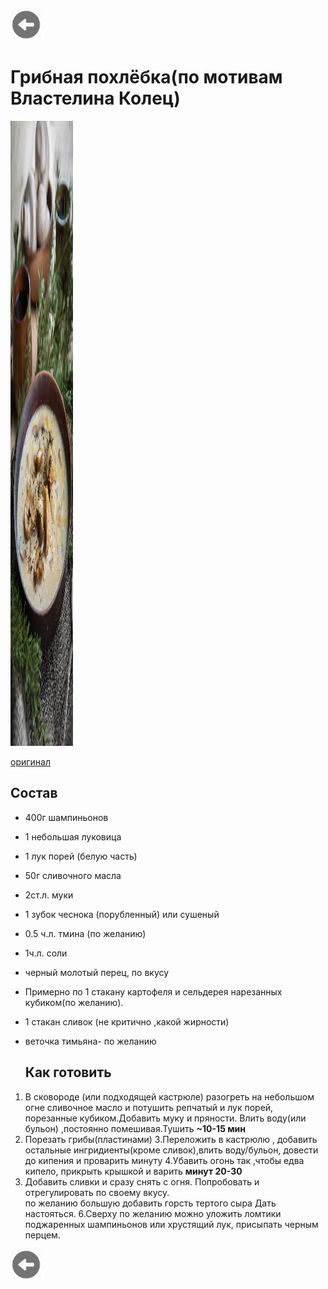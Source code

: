 <a href=./README.md><img src="img/back.jpg" width="50" height="50" /></a>
# Грибная похлёбка(по мотивам Властелина Колец)
<img src="img/shroomsoup.jpg" width="100" height="1000" />

 [оригинал](https://pikabu.ru/story/gribnaya_pokhlebka_vlastelin_kolets_literaturnaya_kukhnya_4007713)
 ## Состав
* 400г шампиньонов
* 1 небольшая луковица
* 1 лук порей (белую часть)
* 50г сливочного масла
* 2ст.л. муки
* 1 зубок чеснока (порубленный) или сушеный
* 0.5 ч.л. тмина (по желанию)
* 1ч.л. соли
* черный молотый перец, по вкусу
* Примерно по 1 стакану картофеля и сельдерея нарезанных кубиком(по желанию).
* 1 стакан сливок (не критично ,какой жирности)
* веточка тимьяна- по желанию
 
  ## Как готовить
 
 1. В сковороде (или подходящей кастрюле) разогреть на небольшом огне сливочное масло и потушить репчатый и лук порей, порезанные кубиком.Добавить муку и пряности. Влить воду(или бульон) ,постоянно помешивая.Тушить **~10-15 мин**
 2. Порезать грибы(пластинами)
 3.Переложить в кастрюлю , добавить остальные ингридиенты(кроме сливок),влить воду/бульон, довести до кипения и проварить минуту
 4.Убавить огонь так ,чтобы едва кипело, прикрыть крышкой и варить **минут 20-30**
5. Добавить сливки и сразу снять с огня. Попробовать и отрегулировать по своему вкусу. 
<br> по желанию большую добавить горсть тертого сыра
Дать настояться.
6.Сверху по желанию можно уложить ломтики поджаренных шампиньонов или хрустящий лук, присыпать черным перцем.
 
 
<a href=./README.md><img src="img/back.jpg" width="50" height="50" /></a>
